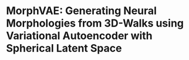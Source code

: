 # MorphVAE: Generating Neural Morphologies from 3D-Walks using Variational Autoencoder with Spherical Latent Space

